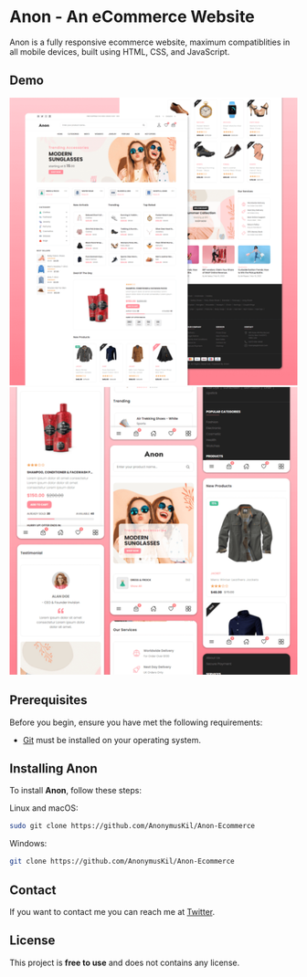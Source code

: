 # Anon - An eCommerce Website

<!-- [![Twitter Follow](https://img.shields.io/twitter/follow/codewithsadee_?style=social)](https://twitter.com/intent/follow?screen_name=codewithsadee_) -->

Anon is a fully responsive ecommerce website, maximum compatiblities in all mobile devices, built using HTML, CSS, and JavaScript.

## Demo

![Anon Desktop Demo](./website-demo-image/desktop.png "Desktop Demo")
![Anon Mobile Demo](./website-demo-image/mobile.png "Mobile Demo")

## Prerequisites

Before you begin, ensure you have met the following requirements:

- [Git](https://git-scm.com/downloads "Download Git") must be installed on your operating system.

## Installing Anon

To install **Anon**, follow these steps:

Linux and macOS:

```bash
sudo git clone https://github.com/AnonymusKil/Anon-Ecommerce
```

Windows:

```bash
git clone https://github.com/AnonymusKil/Anon-Ecommerce
```

## Contact

If you want to contact me you can reach me at [Twitter](https://www.twitter.com/LFCNava3).

## License

This project is **free to use** and does not contains any license.
